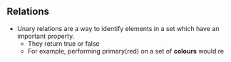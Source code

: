 ## Relations
- Unary relations are a way to identify elements in a set which have an important property.
	- They return true or false
	- For example, performing primary(red) on a set of **colours** would re